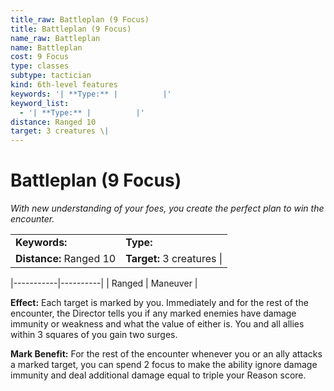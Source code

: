 ```yaml
---
title_raw: Battleplan (9 Focus)
title: Battleplan (9 Focus)
name_raw: Battleplan
name: Battleplan
cost: 9 Focus
type: classes
subtype: tactician
kind: 6th-level features
keywords: '| **Type:** |          |'
keyword_list:
  - '| **Type:** |          |'
distance: Ranged 10
target: 3 creatures \|
---
```


# Battleplan (9 Focus)

*With new understanding of your foes, you create the perfect plan to win the encounter.*

|                         |                            |
| :---------------------- | :------------------------- |
| **Keywords:**           | **Type:**                  |
| **Distance:** Ranged 10 | **Target:** 3 creatures \| |

|\-----------|----------|
| Ranged    | Maneuver |

**Effect:** Each target is marked by you. Immediately and for the rest of the encounter, the Director tells you if any marked enemies have damage immunity or weakness and what the value of either is. You and all allies within 3 squares of you gain two surges.

**Mark Benefit:** For the rest of the encounter whenever you or an ally attacks a marked target, you can spend 2 focus to make the ability ignore damage immunity and deal additional damage equal to triple your Reason score.
